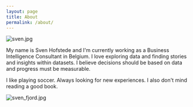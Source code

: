 ```yaml
---
layout: page
title: About
permalink: /about/
---
```


![sven.jpg]({{site.baseurl}}/images/sven.jpg)

My name is Sven Hofstede and I'm currently working as a Business Intelligence Consultant in Belgium. I love exploring data and finding stories and insights within datasets. I believe decisions should be based on data and progress must be measurable. 

<!-- TODO: add some additional information about previous project -->

I like playing soccer. Always looking for new experiences. I also don't mind reading a good book.

![sven_fjord.jpg]({{site.baseurl}}/images/sven_fjord.jpg)

